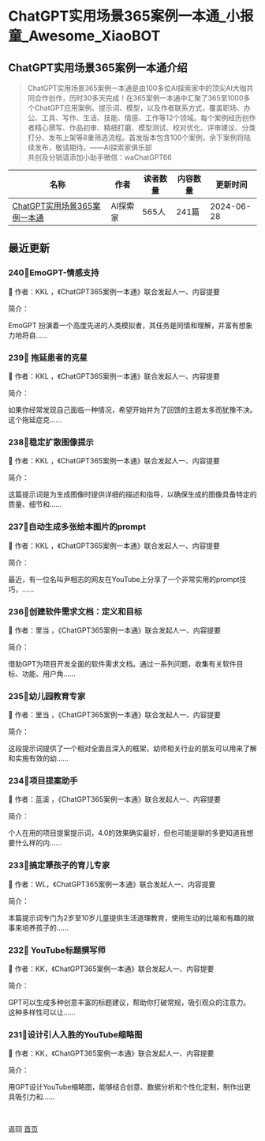 # ChatGPT实用场景365案例一本通_小报童_Awesome_XiaoBOT

## ChatGPT实用场景365案例一本通介绍
> ChatGPT实用场景365案例一本通是由100多位AI探索家中的顶尖AI大咖共同合作创作，历时30多天完成！在365案例一本通中汇聚了365至1000多个ChatGPT应用案例、提示词、模型，以及作者联系方式，覆盖职场、办公、工具、写作、生活、技能、情感、工作等12个领域。每个案例经历创作者精心撰写、作品初审、精细打磨、模型测试、校对优化、评审建议、分类打分、发布上架等8重筛选流程。首发版本包含100个案例，余下案例将陆续发布，敬请期待。——AI探索家俱乐部    
共创及分销请添加小助手微信：waChatGPT66  
  


|名称|作者|读者数量|内容数量|更新时间|
|---|---|---|---|---|
|[ChatGPT实用场景365案例一本通](https://xiaobot.net/p/ChatGPT365?refer=9c3f1c95-a052-465a-9902-f6d75080262a)|AI探索家|565人|241篇|2024-06-28|

## 最近更新
### 240📌EmoGPT-情感支持

📝 作者：KKL ，《ChatGPT365案例一本通》联合发起人一、内容提要

简介：

EmoGPT 扮演着一个高度先进的人类模拟者，其任务是同情和理解，并富有想象力地将自......

### 239📌 拖延患者的克星

📝 作者：KKL ，《ChatGPT365案例一本通》联合发起人一、内容提要

简介：

如果你经常发现自己面临一种情况，希望开始并为了回馈的主题太多而犹豫不决。这个拖延症克......

### 238📌稳定扩散图像提示

📝 作者：KKL ，《ChatGPT365案例一本通》联合发起人一、内容提要

简介：

这篇提示词是为生成图像时提供详细的描述和指导，以确保生成的图像具备特定的质量、细节和......

### 237📌自动生成多张绘本图片的prompt

📝 作者：KKL ，《ChatGPT365案例一本通》联合发起人一、内容提要

简介：

最近，有一位名叫尹相志的网友在YouTube上分享了一个非常实用的prompt技巧，......

### 236📌创建软件需求文档：定义和目标

📝 作者：里当 ，《ChatGPT365案例一本通》联合发起人一、内容提要

简介：

借助GPT为项目开发全面的软件需求文档。通过一系列问题，收集有关软件目标、功能、用户角......

### 235📌幼儿园教育专家

📝 作者：里当 ，《ChatGPT365案例一本通》联合发起人一、内容提要

简介：

这段提示词提供了一个相对全面且深入的框架，幼师相关行业的朋友可以用来了解和实施有效的幼......

### 234📌项目提案助手

📝 作者：蓝溪 ，《ChatGPT365案例一本通》联合发起人一、内容提要

简介：

个人在用的项目提案提示词，4.0的效果确实最好，但也可能是聊的多更知道我想要什么样的内......

### 233📌搞定犟孩子的育儿专家

📝 作者：WL，《ChatGPT365案例一本通》联合发起人一、内容提要

简介：

本篇提示词专门为2岁至10岁儿童提供生活道理教育，使用生动的比喻和有趣的故事来培养孩子的......

### 232📌 YouTube标题撰写师

📝 作者：KK，《ChatGPT365案例一本通》联合发起人一、内容提要

简介：

GPT可以生成多种创意丰富的标题建议，帮助你打破常规，吸引观众的注意力。这种多样性可以让......

### 231📌设计引人入胜的YouTube缩略图

📝 作者：KK，《ChatGPT365案例一本通》联合发起人一、内容提要

简介：

用GPT设计YouTube缩略图，能够结合创意、数据分析和个性化定制，制作出更具吸引力和......


<a href="https://github.com/Reno9527/awesome-xiaobot" style="color: white; text-decoration: none;">awesome-xiaobot</a>

返回 [首页](../README.md)
